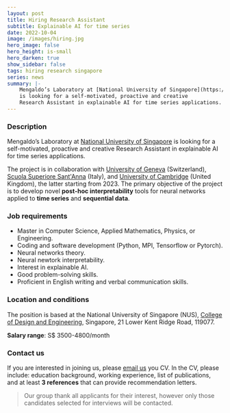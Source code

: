 ```yaml
---
layout: post
title: Hiring Research Assistant
subtitle: Explainable AI for time series
date: 2022-10-04
image: /images/hiring.jpg
hero_image: false
hero_height: is-small
hero_darken: true
show_sidebar: false
tags: hiring research singapore
series: news
summary: |-
    Mengaldo’s Laboratory at [National University of Singapore](https://cde.nus.edu.sg)
    is looking for a self-motivated, proactive and creative
    Research Assistant in explainable AI for time series applications.
---
```


### Description

Mengaldo’s Laboratory at [National University of Singapore](https://cde.nus.edu.sg)
is looking for a self-motivated, proactive and creative
Research Assistant in explainable AI for time series applications.

The project is in collaboration with
[University of Geneva](https://www.unige.ch/en/) (Switzerland),
[Scuola Superiore Sant'Anna](https://www.santannapisa.it/en) (Italy),
and [University of Cambridge](https://www.cam.ac.uk) (United Kingdom),
the latter starting from 2023. The primary objective of
the project is to develop novel **post-hoc interpretability**
tools for neural networks applied to **time series** and
**sequential data**.

### Job requirements

-	Master in Computer Science, Applied Mathematics, Physics, or Engineering.
-	Coding and software development (Python, MPI, Tensorflow or Pytorch).
- Neural networks theory.
- Neural newtork interpretability.
-	Interest in explainable AI.
-	Good problem-solving skills.
-	Proficient in English writing and verbal communication skills.

### Location and conditions

The position is based at the National University of Singapore (NUS),
[College of Design and Engineering](https://cde.nus.edu.sg), Singapore,
21 Lower Kent Ridge Road, 119077.

**Salary range**: S$ 3500-4800/month


### Contact us

If you are interested in joining us, please [email us](mpegim@nus.edu.sg)
you CV. In the CV, please include: education background, working
experience, list of publications, and at least **3 references**
that can provide recommendation letters.

> Our group thank all applicants for their interest,
however only those candidates selected for interviews
will be contacted.
